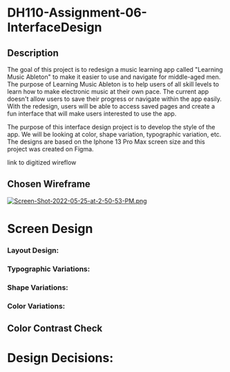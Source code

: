 # DH110-Assignment-06-InterfaceDesign

## Description

The goal of this project is to redesign a music learning app called "Learning Music Ableton" to make it easier to use and navigate for middle-aged men. The purpose of Learning Music Ableton is to help users of all skill levels to learn how to make electronic music at their own pace. The current app doesn't allow users to save their progress or navigate within the app easily. With the redesign, users will be able to access saved pages and create a fun interface that will make users interested to use the app. 

The purpose of this interface design project is to develop the style of the app. We will be looking at color, shape variation, typographic variation, etc. The designs are based on the Iphone 13 Pro Max screen size and this project was created on Figma.



link to digitized wireflow 


## Chosen Wireframe

[![Screen-Shot-2022-05-25-at-2-50-53-PM.png](https://i.postimg.cc/XY1zz644/Screen-Shot-2022-05-25-at-2-50-53-PM.png)](https://postimg.cc/tsPksfsM)

# Screen Design

### Layout Design:


### Typographic Variations:

### Shape Variations:

### Color Variations:


## Color Contrast Check


# Design Decisions: 
